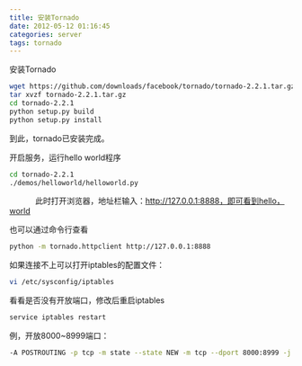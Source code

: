 ```yaml
---
title: 安装Tornado
date: 2012-05-12 01:16:45
categories: server
tags: tornado
---
```

安装Tornado


``` bash
wget https://github.com/downloads/facebook/tornado/tornado-2.2.1.tar.gz
tar xvzf tornado-2.2.1.tar.gz
cd tornado-2.2.1
python setup.py build
python setup.py install
```

到此，tornado已安装完成。

开启服务，运行hello world程序


``` bash
cd tornado-2.2.1
./demos/helloworld/helloworld.py
```
　　　
此时打开浏览器，地址栏输入：http://127.0.0.1:8888，即可看到hello，world

也可以通过命令行查看


``` bash
python -m tornado.httpclient http://127.0.0.1:8888
```

如果连接不上可以打开iptables的配置文件：


``` bash
vi /etc/sysconfig/iptables
```

看看是否没有开放端口，修改后重启iptables


``` bash
service iptables restart
```

例，开放8000~8999端口：


``` bash
-A POSTROUTING -p tcp -m state --state NEW -m tcp --dport 8000:8999 -j ACCEPT
```

